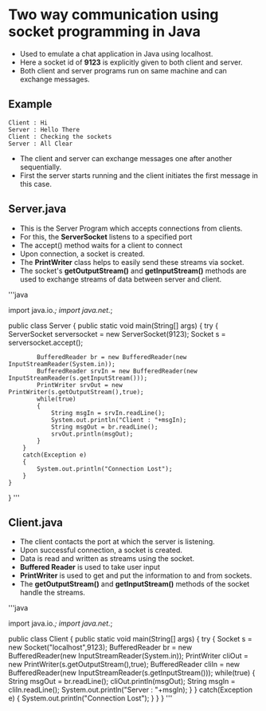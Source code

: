 # Two way communication using socket programming in Java #

- Used to emulate a chat application in Java using localhost.
- Here a socket id of **9123** is explicitly given to both client and server.
- Both client and server programs run on same machine and can exchange messages.

## Example ##

	Client : Hi
	Server : Hello There
	Client : Checking the sockets
	Server : All Clear

- The client and server can exchange messages one after another sequentially.
- First the server starts running and the client initiates the first message in this case.

## Server.java ##

- This is the Server Program which accepts connections from clients.
- For this, the **ServerSocket** listens to a specified port
- The accept() method waits for a client to connect
- Upon connection, a socket is created.
- The **PrintWriter** class helps to easily send these streams via socket.
- The socket's **getOutputStream()**  and **getInputStream()** methods are used to exchange streams of data between server and client.

'''java

import java.io.*;
import java.net.*;


public class Server
{
    public static void main(String[] args)
    {
        try
        {
            ServerSocket serversocket = new ServerSocket(9123);
            Socket s = serversocket.accept();

            BufferedReader br = new BufferedReader(new InputStreamReader(System.in));
            BufferedReader srvIn = new BufferedReader(new InputStreamReader(s.getInputStream()));
            PrintWriter srvOut = new PrintWriter(s.getOutputStream(),true);
            while(true)
            {
                String msgIn = srvIn.readLine();
                System.out.println("Client : "+msgIn);
                String msgOut = br.readLine();
                srvOut.println(msgOut);
            }
        }
        catch(Exception e)
        {
            System.out.println("Connection Lost");
        }
    }
}
'''

## Client.java ## 

- The client contacts the port at which the server is listening.
- Upon successful connection, a socket is created.
- Data is read and written as streams using the socket.
- **Buffered Reader** is used to take user input
- **PrintWriter** is used to get and put the information to and from sockets.
- The **getOutputStream()** and **getInputStream()** methods of the socket handle the streams.

'''java

import java.io.*;
import java.net.*;

public class Client
{
    public static void main(String[] args)
    {
        try
        {
            Socket s = new Socket("localhost",9123);
            BufferedReader br = new BufferedReader(new InputStreamReader(System.in));
            PrintWriter cliOut = new PrintWriter(s.getOutputStream(),true);
            BufferedReader cliIn = new BufferedReader(new InputStreamReader(s.getInputStream()));
            while(true)
            {
                String msgOut = br.readLine();
                cliOut.println(msgOut);
                String msgIn = cliIn.readLine();
                System.out.println("Server : "+msgIn);
            }
        }
        catch(Exception e)
        {
            System.out.println("Connection Lost");
        }
    }
}
'''
